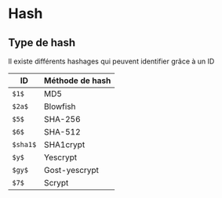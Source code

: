 # Hash

## Type de hash

Il existe différents hashages qui peuvent identifier grâce à un ID

| **ID** | **Méthode de hash** |
|---|----|
| `$1$` | 	MD5 | 
| `$2a$` | 	Blowfish | 
| `$5$` | 	SHA-256 | 
| `$6$` | 	SHA-512 | 
| `$sha1$` | 	SHA1crypt | 
| `$y$` | 	Yescrypt | 
| `$gy$` | 	Gost-yescrypt | 
| `$7$` | 	Scrypt | 
